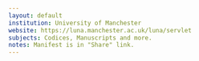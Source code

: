```yaml
---
layout: default
institution: University of Manchester 
website: https://luna.manchester.ac.uk/luna/servlet
subjects: Codices, Manuscripts and more.
notes: Manifest is in "Share" link.
---
```

